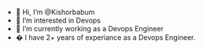 - 👋 Hi, I’m @Kishorbabum
- 👀 I’m interested in Devops
- 🌱 I’m currently working as a Devops Engineer
- � I  have 2+ years of experiance as a Devops Engineer.
